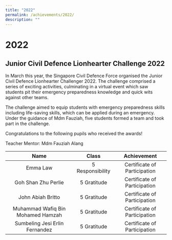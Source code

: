 ```yaml
---
title: "2022"
permalink: /achievements/2022/
description: ""
---
```

# 2022

Junior Civil Defence Lionhearter Challenge 2022 
------------------------------------------------

In March this year, the Singapore Civil Defence Force organised the Junior Civil Defence Lionhearter Challenger 2022. The challenge comprised a series of exciting activities, culminating in a virtual event which saw students pit their emergency preparedness knowledge and quick wits against other teams. 

The challenge aimed to equip students with emergency preparedness skills including life-saving skills, which can be applied during an emergency. Under the guidance of Mdm Fauziah, five students formed a team and took part in the challenge.

Congratulations to the following pupils who received the awards!

Teacher Mentor: Mdm Fauziah Alang

|                Name                |       Class      |          Achievement          |
|:------------------:|:----------------:|:-------------:|
|              Emma Law              | 5 Responsibility |  Certificate of Participation |
|         Goh Shan Zhu Perlie        |    5 Gratitude   |  Certificate of Participation |
|          John Abiah Britto         |    5 Gratitude   |  Certificate of Participation |
| Muhammad Wafiq Bin Mohamed Hamzah  |   5 Gratitude    |  Certificate of Participation |
|    Sumbeling Jesi Erlin Fernandez  |   5 Gratitude    |  Certificate of Participation |